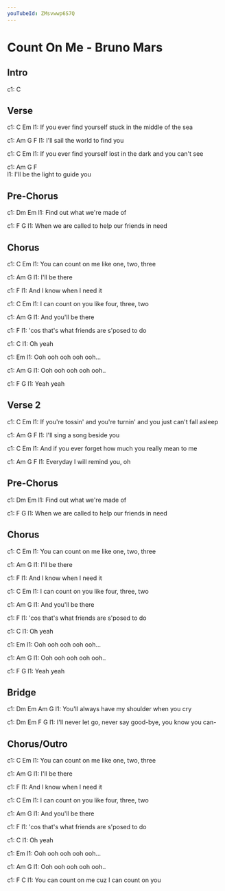 ```yaml
---
youTubeId: ZMsvwwp6S7Q
---
```


# Count On Me - Bruno Mars

## Intro
c1: C

## Verse
c1:        C                                                Em
l1: If you ever find yourself stuck in the middle of the sea

c1:        Am          G      F
l1: I'll sail the world to find you

c1:        C                                                    Em
l1: If you ever find yourself lost in the dark and you can't see

c1:        Am        G        F      
l1: I'll be the light to guide you

## Pre-Chorus
c1: Dm                          Em
l1:    Find out what we're made of

c1:      F                                     G
l1: When we are called to help our friends in need

## Chorus
c1:         C                Em
l1: You can count on me like one, two, three

c1:       Am       G
l1: I'll be there

c1:     F
l1: And I know when I need it

c1:       C                 Em
l1: I can count on you like four, three, two

c1:            Am       G
l1: And you'll be there

c1:      F
l1: 'cos that's what friends are s'posed to do

c1:    C
l1: Oh yeah

c1:                   Em
l1: Ooh ooh ooh ooh ooh...

c1:                   Am  G
l1: Ooh ooh ooh ooh ooh..

c1: F     G
l1: Yeah yeah

## Verse 2
c1:        C                                                Em
l1: If you're tossin' and you're turnin' and you just can't fall asleep

c1:        Am          G      F
l1: I'll sing a song beside you

c1:        C                                                Em
l1: And if you ever forget how much you really mean to me

c1:        Am          G      F
l1: Everyday I will remind you, oh

## Pre-Chorus
c1: Dm                          Em
l1: Find out what we're made of

c1:      F                                     G
l1: When we are called to help our friends in need

## Chorus
c1:         C                Em
l1: You can count on me like one, two, three

c1:       Am       G
l1: I'll be there

c1:     F
l1: And I know when I need it

c1:       C                 Em
l1: I can count on you like four, three, two

c1:            Am       G
l1: And you'll be there

c1:      F
l1: 'cos that's what friends are s'posed to do

c1:    C
l1: Oh yeah

c1:                   Em
l1: Ooh ooh ooh ooh ooh...

c1:                   Am  G
l1: Ooh ooh ooh ooh ooh..

c1: F     G
l1: Yeah yeah

## Bridge
c1:        Dm             Em                Am      G
l1: You'll always have my shoulder when you cry

c1:      Dm            Em             F    G
l1: I'll never let go, never say good-bye, you know you can-

## Chorus/Outro
c1:         C                Em
l1: You can count on me like one, two, three

c1:       Am       G
l1: I'll be there

c1:     F
l1: And I know when I need it

c1:       C                 Em
l1: I can count on you like four, three, two

c1:            Am       G
l1: And you'll be there

c1:      F
l1: 'cos that's what friends are s'posed to do

c1:    C
l1: Oh yeah

c1:                   Em
l1: Ooh ooh ooh ooh ooh...

c1:                   Am  G
l1: Ooh ooh ooh ooh ooh..

c1: F                                      C
l1: You can count on me cuz I can count on you